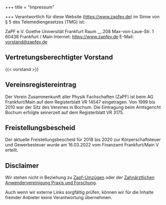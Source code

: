 ﻿+++
title = "Impressum"

+++
Verantwortlich für diese Website (https://www.zapfev.de) im Sinne von § 5 des Telemediengesetzes (TMG) ist:

ZaPF e.V.
Goethe Universität Frankfurt
Raum __.208
Max-von-Laue-Str. 1
60438 Frankfurt / Main
Internet: https://www.zapfev.de
E-Mail: [vorstand@zapfev.de](mailto:vorstand@zapfev.de)

## Vertretungsberechtigter Vorstand

{{< vorstand >}}

## Vereinsregistereintrag

Der Verein Zusammenkunft aller Physik Fachschaften (ZaPF) ist beim AG Frankfurt/Main auf dem Registerblatt VR 14547 eingetragen.
Von 1999 bis 2010 war der Sitz des Vereines in Bochum. Die Eintragung beim Amtsgericht Bochum erfolgte seinerzeit auf dem Registerblatt VR 3175.

## Freistellungsbescheid

Der aktuelle Freistellungsbescheid für 2018 bis 2020 zur Körperschaftsteuer und Gewerbesteuer wurde am 16.03.2022 vom Finanzamt Frankfurt/Main V erteilt.

## Disclaimer

Wir stehen nicht in Beziehung zu [Zapf-Umzügen](https://www.zapf.de/) oder der [Zahnärztlichen Anwendervereinigung Praxis und Forschung](https://www.zapf.org/).

Auch wenn wir externe Links sorgfältig prüfen, können wir für die Inhalte fremder Anbieter keine Verantwortung übernehmen.
